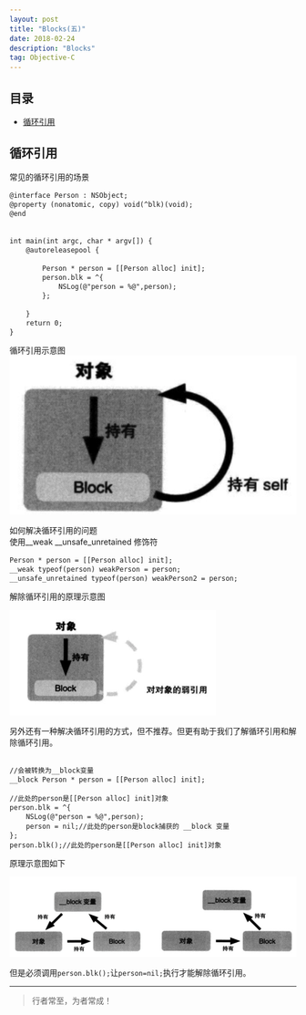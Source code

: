 ```yaml
---
layout: post
title: "Blocks(五)"
date: 2018-02-24
description: "Blocks"
tag: Objective-C
---
```







## 目录

* [循环引用](#content1)



<!-- ************************************************ -->
## <a id="content1"></a>循环引用
常见的循环引用的场景
```objc
@interface Person : NSObject;
@property (nonatomic, copy) void(^blk)(void);
@end


int main(int argc, char * argv[]) {
    @autoreleasepool {
        
        Person * person = [[Person alloc] init];
        person.blk = ^{
            NSLog(@"person = %@",person);
        };
        
    }
    return 0;
}
```

循环引用示意图
<img src="/images/memory/block8.png" alt="img">

如何解决循环引用的问题       
使用__weak __unsafe_unretained 修饰符
```objc
Person * person = [[Person alloc] init];
__weak typeof(person) weakPerson = person;
__unsafe_unretained typeof(person) weakPerson2 = person;
```

解除循环引用的原理示意图

<img src="/images/memory/block9.png" alt="img">

另外还有一种解决循环引用的方式，但不推荐。但更有助于我们了解循环引用和解除循环引用。
```objc

//会被转换为__block变量
__block Person * person = [[Person alloc] init];

//此处的person是[[Person alloc] init]对象
person.blk = ^{
    NSLog(@"person = %@",person);
    person = nil;//此处的person是block捕获的 __block 变量
};
person.blk();//此处的person是[[Person alloc] init]对象
```

原理示意图如下

<img src="/images/memory/block10.png" alt="img">

但是必须调用`person.blk();`让`person=nil;`执行才能解除循环引用。




----------
>  行者常至，为者常成！


